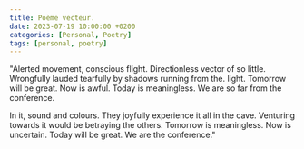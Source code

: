 ```yaml
---
title: Poème vecteur.
date: 2023-07-19 10:00:00 +0200
categories: [Personal, Poetry]
tags: [personal, poetry]
---
```


"Alerted movement, conscious flight.
Directionless vector of so little. 
Wrongfully lauded tearfully by shadows running from the. light.
Tomorrow will be great. Now is awful. Today is meaningless. 
We are so far from the conference. 

In it, sound and colours. 
They joyfully experience it all in the cave.
Venturing towards it would be betraying the others. 
Tomorrow is meaningless. Now is uncertain. Today will be great. 
We are the conference."
